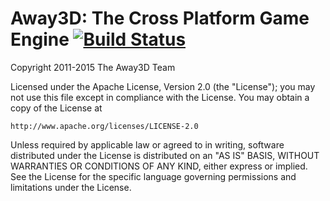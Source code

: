Away3D: The Cross Platform Game Engine [![Build Status](https://travis-ci.org/opprimendi/away3d.svg)](https://travis-ci.org/opprimendi/away3d)
==================================================

Copyright 2011-2015 The Away3D Team

Licensed under the Apache License, Version 2.0 (the "License");
you may not use this file except in compliance with the License.
You may obtain a copy of the License at

    http://www.apache.org/licenses/LICENSE-2.0

Unless required by applicable law or agreed to in writing, software
distributed under the License is distributed on an "AS IS" BASIS,
WITHOUT WARRANTIES OR CONDITIONS OF ANY KIND, either express or implied.
See the License for the specific language governing permissions and
limitations under the License.
